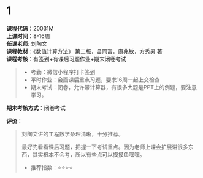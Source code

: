 # 1  
**课程代码**：20031M  
**上课时间**：8-16周  
**任课老师**:  刘陶文  
**课程教材**：《数值计算方法》 第二版，吕同富，康兆敏，方秀男 著  
**课程考核**：有签到+有课后习题作业+期末闭卷考试

>- 考勤：微信小程序打卡签到
>- 平时作业：会画课后重点习题，要求16周一起上交检查
>- 期末考试：闭卷，允许带计算器，有很多大题是PPT上的例题，要注意学习。

**期末考核方式**：闭卷考试

**评价**：
>刘陶文讲的工程数学条理清晰，十分推荐。
>
>最好先看看课后习题，把握一下考试重点。因为老师上课会扩展讲很多东西，其实根本不会考，所以有些点可以摸摸鱼嘿嘿。
>
>- 推荐指数：⭐⭐⭐⭐

